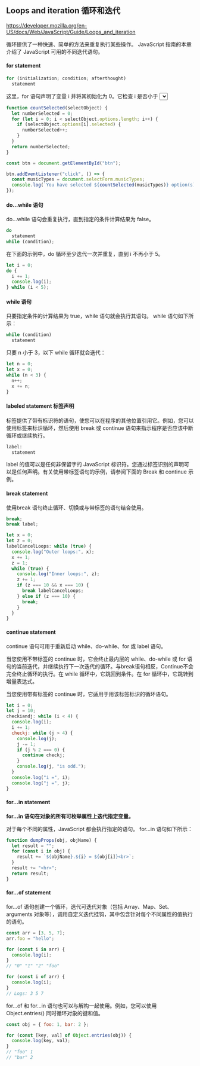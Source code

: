 ## Loops and iteration 循环和迭代

https://developer.mozilla.org/en-US/docs/Web/JavaScript/Guide/Loops_and_iteration

循环提供了一种快速、简单的方法来重复执行某些操作。 JavaScript 指南的本章介绍了 JavaScript 可用的不同迭代语句。



#### for statement

```js
for (initialization; condition; afterthought)
  statement
```

这里，for 语句声明了变量 i 并将其初始化为 0。它检查 i 是否小于 <select> 元素中的选项数量，执行后续的 if 语句，并在每次循环后将 i 加 1 。

```js
function countSelected(selectObject) {
  let numberSelected = 0;
  for (let i = 0; i < selectObject.options.length; i++) {
    if (selectObject.options[i].selected) {
      numberSelected++;
    }
  }
  return numberSelected;
}

const btn = document.getElementById("btn");

btn.addEventListener("click", () => {
  const musicTypes = document.selectForm.musicTypes;
  console.log(`You have selected ${countSelected(musicTypes)} option(s).`);
});
```



#### do...while 语句

do...while 语句会重复执行，直到指定的条件计算结果为 false。

```js
do
  statement
while (condition);
```

在下面的示例中，do 循环至少迭代一次并重复，直到 i 不再小于 5。

```js
let i = 0;
do {
  i += 1;
  console.log(i);
} while (i < 5);
```



#### while 语句

只要指定条件的计算结果为 true，while 语句就会执行其语句。 while 语句如下所示：

```js
while (condition)
  statement
```

只要 n 小于 3，以下 while 循环就会迭代：

```js
let n = 0;
let x = 0;
while (n < 3) {
  n++;
  x += n;
}
```



#### labeled statement 标签声明

标签提供了带有标识符的语句，使您可以在程序的其他位置引用它。例如，您可以使用标签来标识循环，然后使用 break 或 continue 语句来指示程序是否应该中断循环或继续执行。

```js
label:
  statement
```

label 的值可以是任何非保留字的 JavaScript 标识符。您通过标签识别的声明可以是任何声明。有关使用带标签语句的示例，请参阅下面的 Break 和 continue 示例。



#### break statement

使用break 语句终止循环、切换或与带标签的语句结合使用。

```js
break;
break label;
```



```js
let x = 0;
let z = 0;
labelCancelLoops: while (true) {
  console.log("Outer loops:", x);
  x += 1;
  z = 1;
  while (true) {
    console.log("Inner loops:", z);
    z += 1;
    if (z === 10 && x === 10) {
      break labelCancelLoops;
    } else if (z === 10) {
      break;
    }
  }
}
```



#### continue statement

continue 语句可用于重新启动 while、do-while、for 或 label 语句。

当您使用不带标签的 continue 时，它会终止最内层的 while、do-while 或 for 语句的当前迭代，并继续执行下一次迭代的循环。与break语句相反，Continue不会完全终止循环的执行。在 while 循环中，它跳回到条件。在 for 循环中，它跳转到增量表达式。

当您使用带有标签的 continue 时，它适用于用该标签标识的循环语句。



```js
let i = 0;
let j = 10;
checkiandj: while (i < 4) {
  console.log(i);
  i += 1;
  checkj: while (j > 4) {
    console.log(j);
    j -= 1;
    if (j % 2 === 0) {
      continue checkj;
    }
    console.log(j, "is odd.");
  }
  console.log("i =", i);
  console.log("j =", j);
}
```



#### for...in statement

**for...in 语句在对象的所有可枚举属性上迭代指定变量。**

对于每个不同的属性，JavaScript 都会执行指定的语句。 for...in 语句如下所示：

```js
function dumpProps(obj, objName) {
  let result = "";
  for (const i in obj) {
    result += `${objName}.${i} = ${obj[i]}<br>`;
  }
  result += "<hr>";
  return result;
}
```



#### for...of statement

for...of 语句创建一个循环，迭代可迭代对象（包括 Array、Map、Set、arguments 对象等），调用自定义迭代挂钩，其中包含针对每个不同属性的值执行的语句。

```js
const arr = [3, 5, 7];
arr.foo = "hello";

for (const i in arr) {
  console.log(i);
}
// "0" "1" "2" "foo"

for (const i of arr) {
  console.log(i);
}
// Logs: 3 5 7
```

for...of 和 for...in 语句也可以与解构一起使用。例如，您可以使用 Object.entries() 同时循环对象的键和值。

```js
const obj = { foo: 1, bar: 2 };

for (const [key, val] of Object.entries(obj)) {
  console.log(key, val);
}
// "foo" 1
// "bar" 2
```

